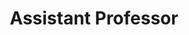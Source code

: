 ---
title: Assistant Professor
duration: B Borooah College, Guwahati, August, 2017 - July 2019
excerpt: 
order: 2
---